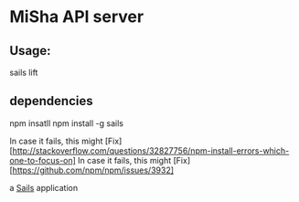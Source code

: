 # MiSha API server

## Usage:

sails lift

## dependencies

npm insatll
npm install -g sails

In case it fails, this might [Fix][http://stackoverflow.com/questions/32827756/npm-install-errors-which-one-to-focus-on]
In case it fails, this might [Fix][https://github.com/npm/npm/issues/3932]

a [Sails](http://sailsjs.org) application

